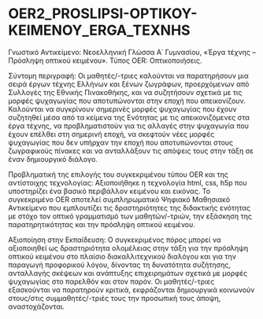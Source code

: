 # OER2_PROSLIPSI-OPTIKOY-KEIMENOY_ERGA_TEXNHS
 
Γνωστικό Αντικείμενο: Νεοελληνική Γλώσσα Α΄ Γυμνασίου, «Έργα τέχνης – Πρόσληψη οπτικού κειμένου». Τύπος OER: Οπτικοποιήσεις.

Σύντομη περιγραφή: Οι μαθητές/-τριες καλούνται να παρατηρήσουν μια σειρά έργων τέχνης Ελλήνων και ξένων ζωγράφων, προερχόμενων από Συλλογές της Εθνικής Πινακοθήκης, και να συζητήσουν σχετικά με τις μορφές ψυχαγωγίας που αποτυπώνονται στην εποχή που απεικονίζουν. Καλούνται να συγκρίνουν σημερινές μορφές ψυχαγωγίας που έχουν συζητηθεί μέσα από τα κείμενα της Ενότητας με τις απεικονιζόμενες στα έργα τέχνης, να προβληματιστούν για τις αλλαγές στην ψυχαγωγία που έχουν επέλθει στη σημερινή εποχή, να σκεφτούν νέες μορφές ψυχαγωγίας που δεν υπήρχαν την εποχή που αποτυπώνονται στους ζωγραφικούς πίνακες και να ανταλλάξουν τις απόψεις τους στην τάξη σε έναν δημιουργικό διάλογο.

Προβληματική της επιλογής του συγκεκριμένου τύπου OER και της αντίστοιχης τεχνολογίας: Αξιοποιήθηκε η τεχνολογία html, css, h5p που υποστηρίζει ένα βασικό περιβάλλον κειμένου και εικόνας. Το συγκεκριμένο OER αποτελεί συμπληρωματικό Ψηφιακό Μαθησιακό Αντικείμενο που εμπλουτίζει τις δραστηριότητες της διδακτικής ενότητας με στόχο τον οπτικό γραμματισμό των μαθητών/-τριών, την εξάσκηση της παρατηρητικότητας και την πρόσληψη οπτικού κειμένου.

Αξιοποίηση στην Εκπαίδευση: Ο συγκεκριμένος πόρος μπορεί να αξιοποιηθεί ως δραστηριότητα ολομέλειας στην τάξη για την πρόσληψη οπτικού κειμένου στο πλαίσιο διακαλλιτεχνικού διαλόγου και για την παραγωγή προφορικού λόγου, δίνοντας τη δυνατότητα συζήτησης, ανταλλαγής σκέψεων και ανάπτυξης επιχειρημάτων σχετικά με μορφές ψυχαγωγίας στο παρελθόν και στον παρόν. Οι μαθητές/-τριες εξασκούνται να παρατηρούν κριτικά, εκφράζονται δημιουργικά κοινωνούν στους/στις συμμαθητές/-τριές τους την προσωπική τους άποψη, αναστοχάζονται.
